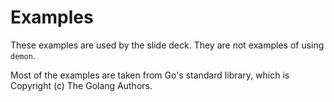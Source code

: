 # Examples

These examples are used by the slide deck. They are not examples of using `demon`.

Most of the examples are taken from Go's standard library, which is Copyright (c) The Golang Authors.
